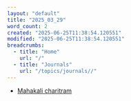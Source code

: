 ```yaml
---
layout: "default"
title: "2025_03_29"
word_count: 2
created: "2025-06-25T11:38:54.120551"
modified: "2025-06-25T11:38:54.120551"
breadcrumbs:
  - title: "Home"
    url: "/"
  - title: "Journals"
    url: "/topics/journals//"
---
```

- [Mahakali charitram](pages/mahakali-charitram/)